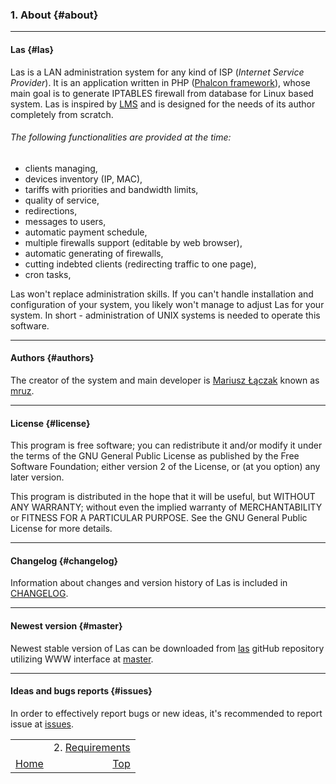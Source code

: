 ### 1. About {#about}
***

#### Las {#las}
Las is a LAN administration system for any kind of ISP (_Internet Service Provider_). It is an application written in PHP ([Phalcon framework](http://phplconphp.com)), whose main goal is to generate IPTABLES firewall from database for Linux based system. Las is inspired by [LMS](http://lms.org.pl) and is designed for the needs of its author completely from scratch.

###### The following functionalities are provided at the time:
* clients managing,
* devices inventory (IP, MAC),
* tariffs with priorities and bandwidth limits,
* quality of service,
* redirections,
* messages to users,
* automatic payment schedule,
* multiple firewalls support (editable by web browser),
* automatic generating of firewalls,
* cutting indebted clients (redirecting traffic to one page),
* cron tasks,

Las won't replace administration skills. If you can't handle installation and configuration of your system, you likely won't manage to adjust Las for your system. In short - administration of UNIX systems is needed to operate this software.
***

#### Authors {#authors}
The creator of the system and main developer is [Mariusz Łączak](https://mruz.me) known as [mruz](http://github.com/mruz).
***

#### License {#license}
This program is free software; you can redistribute it and/or modify it under the terms of the GNU General Public License as published by the Free Software Foundation; either version 2 of the License, or (at you option) any later version.

This program is distributed in the hope that it will be useful, but WITHOUT ANY WARRANTY; without even the implied warranty of MERCHANTABILITY or FITNESS FOR A PARTICULAR PURPOSE. See the GNU General Public License for more details.
***

#### Changelog {#changelog}
Information about changes and version history of Las is included in [CHANGELOG](https://github.com/mruz/las/blob/master/CHANGELOG).
***

#### Newest version {#master}
Newest stable version of Las can be downloaded from [las](http://github.com/mruz/las) gitHub repository utilizing WWW interface at [master](https://github.com/mruz/las/archive/master.zip).
***

#### Ideas and bugs reports {#issues}
In order to effectively report bugs or new ideas, it's recommended to report issue at [issues](https://github.com/mruz/las/issues).

|                |                                   |
| :------------- | --------------------------------: |
|                | 2. [Requirements](./requirements) |
| [Home](../doc) |                     [Top](#about) |
